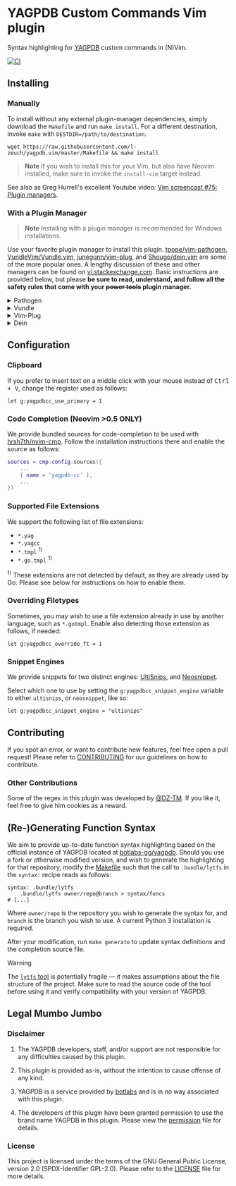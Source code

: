 # YAGPDB Custom Commands Vim plugin

Syntax highlighting for [YAGPDB](https://yagpdb.xyz) custom commands in (N)Vim.

[![CI](https://github.com/l-zeuch/yagpdb.vim/actions/workflows/ci.yml/badge.svg)](https://github.com/l-zeuch/yagpdb.vim/actions/workflows/ci.yml)

## Installing

### Manually

To install without any external plugin-manager dependencies, simply download the `Makefile` and run `make install`. For a
different destination, invoke `make` with `DESTDIR=/path/to/destination`.

```shell
wget https://raw.githubusercontent.com/l-zeuch/yagpdb.vim/master/Makefile && make install
```

> **Note**
> If you wish to install this for your Vim, but also have Neovim installed, make sure to invoke the `install-vim` target
> instead.

See also as Greg Hurrell's excellent Youtube video: [Vim screencast #75: Plugin managers](https://www.youtube.com/watch?v=X2_R3uxDN6g).

### With a Plugin Manager

> **Note**
> Installing with a plugin manager is recommended for Windows installations.

Use your favorite plugin manager to install this plugin. [tpope/vim-pathogen](https://github.com/tpope/vim-pathogen),
[VundleVim/Vundle.vim](https://github.com/VundleVim/Vundle.vim), [junegunn/vim-plug](https://github.com/junegunn/vim-plug),
and [Shougo/dein.vim](https://github.com/Shougo/dein.vim) are some of the more popular ones.
A lengthy discussion of these and other managers can be found on
[vi.stackexchange.com](https://vi.stackexchange.com/questions/388/what-is-the-difference-between-the-vim-plugin-managers).
Basic instructions are provided below, but please **be sure to read, understand, and follow all the safety rules that
come with your ~~power tools~~ plugin manager.**

<details>
<summary>Pathogen</summary>
Pathogen is more of a runtime path manager than a plugin manager. You must clone the plugins' repositories yourself to
a specific location, and Pathogen makes sure they are available in Vim.

1. In the terminal,

    ```bash
    git clone https://github.com/l-zeuch/yagpdb.vim.git ~/.vim/bundle/yagpdb.vim
    ```

1. In your `vimrc`,

    ```vim
    call pathogen#infect()
    syntax on
    filetype plugin indent on
    ```

</details>

<details>
  <summary>Vundle</summary>

1. Install Vundle, according to its instructions.
1. Add the following text to your `vimrc`.

    ```vim
    call vundle#begin()
      Plugin 'l-zeuch/yagpdb.vim'
    call vundle#end()
    ```

1. Restart Vim, and run the `:PluginInstall` statement to install your plugins.

</details>

<details>
  <summary>Vim-Plug</summary>

1. Install Vim-Plug, according to its instructions.
1. Add the following text to your `vimrc`.

    ```vim
    call plug#begin()
      Plug 'l-zeuch/yagpdb.vim'
    call plug#end()
    ```

1. Restart Vim, and run the `:PlugInstall` statement to install your plugins.

</details>

<details>
  <summary>Dein</summary>

1. Install Dein, according to its instructions.
1. Add the following text to your `vimrc`.

    ```vim
    call dein#begin()
      call dein#add('l-zeuch/yagpdb.vim')
    call dein#end()
    ```

1. Restart Vim, and run the `:call dein#install()` statement to install your plugins.

</details>

## Configuration

### Clipboard

If you prefer to insert text on a middle click with your mouse instead of <kbd>Ctrl + V</kbd>, change the register
used as follows:

```vim
let g:yagpdbcc_use_primary = 1
```

### Code Completion (Neovim >0.5 ONLY)

We provide bundled sources for code-completion to be used with [hrsh7th/nvim-cmp](https://github.com/hrsh7th/nvim-cmp).
Follow the installation instructions there and enable the source as follows:

```lua
sources = cmp.config.sources({
    ...
    { name = 'yagpdb-cc' },
    ...
})
```

### Supported File Extensions

We support the following list of file extensions:

- `*.yag`
- `*.yagcc`
- `*.tmpl` <sup>1)</sup>
- `*.go.tmpl` <sup>1)</sup>

<sup>1)</sup> These extensions are not detected by default, as they are already used by Go. Please see below for
instructions on how to enable them.

### Overriding Filetypes

Sometimes, you may wish to use a file extension already in use by another language, such as `*.gotmpl`. Enable also
detecting those extension as follows, if needed:

```vim
let g:yagpdbcc_override_ft = 1
```

### Snippet Engines

We provide snippets for two distinct engines: [UltiSnips](https://github.com/SirVer/ultisnips),
and [Neosnippet](https://github.com/Shougo/neosnippet.vim).

Select which one to use by setting the `g:yagpdbcc_snippet_engine` variable to either `ultisnips`, or `neosnippet`,
like so:

```vim
let g:yagpdbcc_snippet_engine = "ultisnips"
```

## Contributing

If you spot an error, or want to contribute new features, feel free open a pull request!
Please refer to [CONTRIBUTING](.github/CONTRIBUTING.md) for our guidelines on how to contribute.

### Other Contributions

Some of the regex in this plugin was developed by [@DZ-TM](https://github.com/DZ-TM).
If you like it, feel free to give him cookies as a reward.

## (Re-)Generating Function Syntax

We aim to provide up-to-date function syntax highlighting based on the official instance of YAGPDB located at
[botlabs-gg/yagpdb](https://github.com/botlabs-gg/yagpdb). Should you use a fork or otherwise modified version, and wish to
generate the highlighting for that repository, modify the [Makefile](Makefile) such that the call to `.bundle/lytfs` in the
`syntax:` recipe reads as follows:

```make
syntax: .bundle/lytfs
    .bundle/lytfs owner/repo@branch > syntax/funcs
# [...]
```

Where `owner/repo` is the repository you wish to generate the syntax for, and `branch` is the branch you wish to use. A
current Python 3 installation is required.

After your modification, run `make generate` to update syntax definitions and the completion source file.

> [!WARNING]
> The [`lytfs` tool][lytfs] is potentially fragile — it makes assumptions about the file structure of the project.
> Make sure to read the source code of the tool before using it and verify compatibility with your version of YAGPDB.

[lytfs]: https://github.com/jo3-l/yagfuncdata

## Legal Mumbo Jumbo

### Disclaimer

1) The YAGPDB developers, staff, and/or support are not responsible for any difficulties caused by this plugin.

2) This plugin is provided as-is, without the intention to cause offense of any kind.

3) YAGPDB is a service provided by [botlabs](https://botlabs.gg) and is in no way associated with this plugin.

4) The developers of this plugin have been granted permission to use the brand name YAGPDB in this plugin.
Please view the [permission](doc/permission.txt) file for details.

### License

This project is licensed under the terms of the GNU General Public License, version 2.0 (SPDX-Identifier GPL-2.0).
Please refer to the [LICENSE](LICENSE.md) file for more details.
